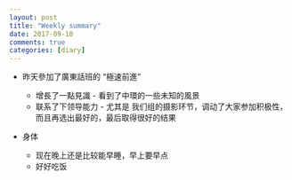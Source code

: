 ```yaml
---
layout: post
title: "Weekly summary"
date: 2017-09-10
comments: true
categories: [diary]
---
```

* 昨天參加了廣東話班的 “極速前進”
  - 增長了一點見識 - 看到了中環的一些未知的風景
  - 联系了下领导能力 - 尤其是 我们组的摄影环节，调动了大家参加积极性，而且再选出最好的，最后取得很好的结果

* 身体
  - 现在晚上还是比较能早睡，早上要早点
  - 好好吃饭

